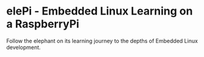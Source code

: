 # elePi - Embedded Linux Learning on a RaspberryPi

Follow the elephant on its learning journey to the depths of Embedded Linux development.


